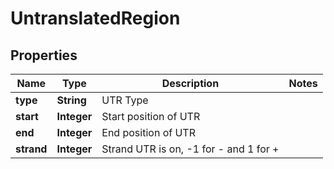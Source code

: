 
# UntranslatedRegion

## Properties
Name | Type | Description | Notes
------------ | ------------- | ------------- | -------------
**type** | **String** | UTR Type | 
**start** | **Integer** | Start position of UTR | 
**end** | **Integer** | End position of UTR | 
**strand** | **Integer** | Strand UTR is on, -1 for - and 1 for + | 



